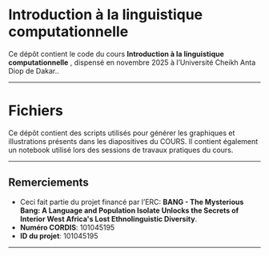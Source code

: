# Introduction à la linguistique computationnelle
Ce dépôt contient le code du cours **Introduction à la linguistique computationnelle** , dispensé en novembre 2025 à l’Université Cheikh Anta Diop de Dakar..

---
# Fichiers
Ce dépôt contient des scripts utilisés pour générer les graphiques et illustrations présents dans les diapositives du COURS.
Il contient également un notebook utilisé lors des sessions de travaux pratiques du cours.

---
## Remerciements
- Ceci fait partie du projet financé par l’ERC: **BANG - The Mysterious Bang: A Language and Population Isolate Unlocks the Secrets of Interior West Africa's Lost Ethnolinguistic Diversity**.  
- **Numéro CORDIS**: 101045195  
- **ID du projet**: 101045195
---
